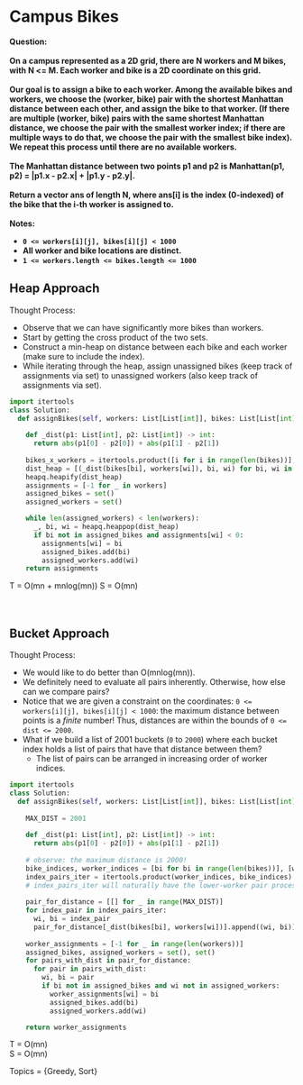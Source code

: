 # Campus Bikes

<b>Question:</b>
<br><br>
<b>On a campus represented as a 2D grid, there are N workers and M bikes, with N <= M. Each worker and bike is a 2D coordinate on this grid.</b>
<br><br>
<b>Our goal is to assign a bike to each worker. Among the available bikes and workers, we choose the (worker, bike) pair with the shortest Manhattan distance between each other, and assign the bike to that worker. (If there are multiple (worker, bike) pairs with the same shortest Manhattan distance, we choose the pair with the smallest worker index; if there are multiple ways to do that, we choose the pair with the smallest bike index). We repeat this process until there are no available workers.</b>
<br><br>
<b>The Manhattan distance between two points p1 and p2 is Manhattan(p1, p2) = |p1.x - p2.x| + |p1.y - p2.y|.</b>
<br><br>
<b>Return a vector ans of length N, where ans[i] is the index (0-indexed) of the bike that the i-th worker is assigned to.</b>
<br><br>
<b>Notes:</b>
  * <b>`0 <= workers[i][j], bikes[i][j] < 1000`</b>
  * <b>All worker and bike locations are distinct.</b>
  * <b>`1 <= workers.length <= bikes.length <= 1000`</b>

## Heap Approach
Thought Process:
* Observe that we can have significantly more bikes than workers.
* Start by getting the cross product of the two sets.
* Construct a min-heap on distance between each bike and each worker (make sure to include the index).
* While iterating through the heap, assign unassigned bikes (keep track of assignments via set) to unassigned workers (also keep track of assignments via set).

```python
import itertools
class Solution:
  def assignBikes(self, workers: List[List[int]], bikes: List[List[int]]) -> List[int]:
   
    def _dist(p1: List[int], p2: List[int]) -> int:
      return abs(p1[0] - p2[0]) + abs(p1[1] - p2[1])
    
    bikes_x_workers = itertools.product([i for i in range(len(bikes))], [j for j in range(len(workers))])
    dist_heap = [(_dist(bikes[bi], workers[wi]), bi, wi) for bi, wi in bikes_x_workers]
    heapq.heapify(dist_heap)
    assignments = [-1 for _ in workers]
    assigned_bikes = set()
    assigned_workers = set()

    while len(assigned_workers) < len(workers):
      _, bi, wi = heapq.heappop(dist_heap)
      if bi not in assigned_bikes and assignments[wi] < 0:
        assignments[wi] = bi 
        assigned_bikes.add(bi)
        assigned_workers.add(wi)
    return assignments 
```

T = O(mn + mnlog(mn))
S = O(mn)  
<br><br> 
## Bucket Approach
Thought Process:
* We would like to do better than O(mnlog(mn)). 
* We definitely need to evaluate all pairs inherently. Otherwise, how else can we compare pairs?
* Notice that we are given a constraint on the coordinates: `0 <= workers[i][j], bikes[i][j] < 1000`: the maximum distance between points is a <i>finite</i> number! Thus, distances are within the bounds of `0 <= dist <= 2000`.
* What if we build a list of 2001 buckets (`0` to `2000`) where each bucket index holds a list of pairs that have that distance between them?
  * The list of pairs can be arranged in increasing order of worker indices.

```python
import itertools
class Solution:
  def assignBikes(self, workers: List[List[int]], bikes: List[List[int]]) -> List[int]:
   
    MAX_DIST = 2001
  
    def _dist(p1: List[int], p2: List[int]) -> int:
      return abs(p1[0] - p2[0]) + abs(p1[1] - p2[1])
    
    # observe: the maximum distance is 2000!
    bike_indices, worker_indices = [bi for bi in range(len(bikes))], [wi for wi in range(len(workers))]
    index_pairs_iter = itertools.product(worker_indices, bike_indices)
    # index_pairs_iter will naturally have the lower-worker pair processed first
    
    pair_for_distance = [[] for _ in range(MAX_DIST)]
    for index_pair in index_pairs_iter:
      wi, bi = index_pair
      pair_for_distance[_dist(bikes[bi], workers[wi])].append((wi, bi))
      
    worker_assignments = [-1 for _ in range(len(workers))]
    assigned_bikes, assigned_workers = set(), set()
    for pairs_with_dist in pair_for_distance:
      for pair in pairs_with_dist:        
        wi, bi = pair
        if bi not in assigned_bikes and wi not in assigned_workers:
          worker_assignments[wi] = bi
          assigned_bikes.add(bi)
          assigned_workers.add(wi)

    return worker_assignments
```

T = O(mn)  
S = O(mn)  

Topics = {Greedy, Sort}
